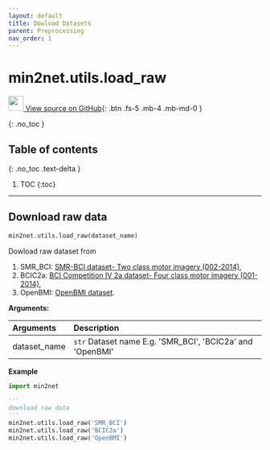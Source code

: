 ```yaml
---
layout: default
title: Dowload Datasets
parent: Preprocessing
nav_order: 1
---
```


# min2net.utils.load_raw

[<img src="https://min2net.github.io/assets/images/github.png" width="30" height="30"> View source on GitHub](https://github.com/IoBT-VISTEC/MIN2Net/blob/main/min2net/utils.py#L17){: .btn .fs-5 .mb-4 .mb-md-0 } 

{: .no_toc }

## Table of contents
{: .no_toc .text-delta }

1. TOC
{:toc}

---

## Download raw data

```py
min2net.utils.load_raw(dataset_name)
```
Dowload raw dataset from 
1.  SMR_BCI: [SMR-BCI dataset- Two class motor imagery (002-2014)](http://bnci-horizon-2020.eu/database/data-sets), 
2. BCIC2a: [BCI Competition IV 2a dataset- Four class motor imagery (001-2014)](http://bnci-horizon-2020.eu/database/data-sets),
3. OpenBMI: [OpenBMI dataset](https://academic.oup.com/gigascience/article/8/5/giz002/5304369).


**Arguments:**

| Arguments | Description |
|:----------|:----------|
|dataset_name   | `str` Dataset name E.g. 'SMR_BCI', 'BCIC2a' and 'OpenBMI' |

**Example**
```py
import min2net

'''
download raw data
'''
min2net.utils.load_raw('SMR_BCI')
min2net.utils.load_raw('BCIC2a')
min2net.utils.load_raw('OpenBMI')

```